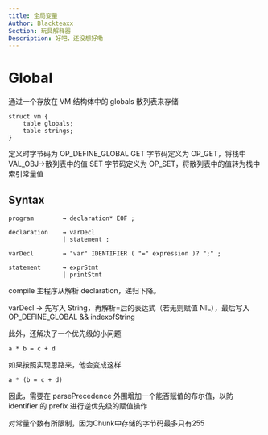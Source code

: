 ```yaml
---
title: 全局变量
Author: Blackteaxx
Section: 玩具解释器
Description: 好吧，还没想好嘞
---
```


# Global

通过一个存放在 VM 结构体中的 globals 散列表来存储

```
struct vm {
    table globals;
    table strings;
}
```

定义时字节码为 OP_DEFINE_GLOBAL
GET 字节码定义为 OP_GET，将栈中 VAL_OBJ->散列表中的值
SET 字节码定义为 OP_SET，将散列表中的值转为栈中索引常量值

## Syntax

```
program        → declaration* EOF ;

declaration    → varDecl
               | statement ;

varDecl        → "var" IDENTIFIER ( "=" expression )? ";" ;

statement      → exprStmt
               | printStmt
```

compile 主程序从解析 declaration，递归下降。

varDecl -> 先写入 String，再解析=后的表达式（若无则赋值 NIL），最后写入 OP_DEFINE_GLOBAL && indexofString

此外，还解决了一个优先级的小问题

```
a * b = c + d
```

如果按照实现思路来，他会变成这样

```
a * (b = c + d)
```

因此，需要在 parsePrecedence 外围增加一个能否赋值的布尔值，以防 identifier 的 prefix 进行逆优先级的赋值操作

对常量个数有所限制，因为Chunk中存储的字节码最多只有255